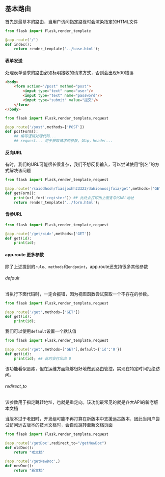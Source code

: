 ## 基本路由
首先是最基本的路由，当用户访问指定路径时会渲染指定的HTML文件
```py
from flask import Flask,render_template

@app.route('/')
def index():
	return render_template('../base.html');
```

#### 表单发送
处理表单请求的路由必须标明接收的请求方式，否则会出现500错误
```html
<body>
	<form action="/post" method="post">
		<input type="text" name="user"/>
		<input type="text" name="password"/>
		<input type="submit" value="提交"/>
	</form>
</body>
```

```py
from flask import Flask,render_template,request

@app.route('/post',methods=['POST'])
def postForm():
	## 编写逻辑处理代码...
	## request... 用于获取请求的参数，如ip，header...
```

#### 反向URL
有时，我们的URL可能很长很复杂，我们不想反复输入，可以尝试使用“别名”的方式解决该问题
```py
from flask import Flask,render_template,request

@app.route('/saiodhsoh/fiasjoxhh23323/dahionoosjfoia/get',methods=['GET'],endpoint='register')
def getForm():
	print(url_for('register')) ## 此处会打印出上面复杂的URL地址
	return render_template('../form.html');
```

#### 含参URL
```py
from flask import Flask,render_template,request

@app.route('/get/<id>',methods=['GET'])
def get(id):
	print(id);
```

#### app.route 更多参数
除了上述提到的`rule`、`methods`和`endpoint`，app.route还支持很多其他参数

###### default
当执行下面代码时，一定会报错，因为视图函数尝试获取一个不存在的参数。
```py
from flask import Flask,render_template,request

@app.route('/get',methods=['GET'])
def get(id):
	print(id);
```

我们可以使用`default`设置一个默认值
```py
from flask import Flask,render_template,request

@app.route('/get',methods=['GET'],default={'id':'0'})
def get(id):
	print(id); ## 此时会打印出 0
```

该功能看似蛋疼，但在运维方面能够很好地做到路由管控，实现在特定时间拒绝访问。

###### redirect_to
该参数用于指定跳转地址，也就是重定向。该功能最常见的就是各大API的新老版本文档

当版本过于老旧时，开发组可能不再打算在新版本中支援远古版本，因此当用户尝试访问远古版本的技术文档时，会自动跳转至新文档页面
```py
from flask import Flask,render_template,request

@app.route('/getDoc',redirect_to="/getNewDoc")
def oldDoc():
	return "老文档"
	
@app.route('/getNewDoc',)
def newDoc():
	return "新文档"
```
